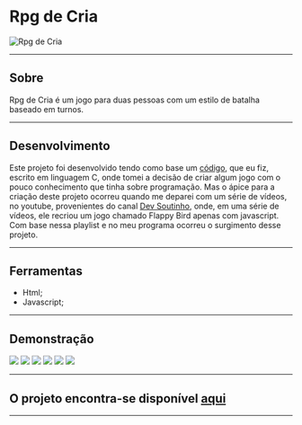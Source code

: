 # Rpg de Cria

![Rpg de Cria](https://i.postimg.cc/0NmNvnyr/image0.png)

---
## Sobre
Rpg de Cria é um jogo para duas pessoas com um estilo de batalha baseado em turnos.

---
## Desenvolvimento
Este projeto foi desenvolvido tendo como base um [código](https://drive.google.com/file/d/1ktvCXhs3zisGtQuzJ8-X82XYF4TRepBw/view?usp=share_link), que eu fiz, escrito em linguagem C,
onde tomei a decisão de criar algum jogo com o pouco conhecimento que tinha sobre programação.
Mas o ápice para a criação deste projeto ocorreu quando me deparei com um série de vídeos, no
youtube, provenientes do canal [Dev Soutinho](https://www.youtube.com/c/DevSoutinho), onde, em
uma série de vídeos, ele recriou um jogo chamado Flappy Bird apenas com javascript. Com base
nessa playlist e no meu programa ocorreu o surgimento desse projeto.

---
## Ferramentas
- Html;
- Javascript;

---
## Demonstração
![](https://i.postimg.cc/VNSCCXLc/image1.png)
![](https://i.postimg.cc/7YYbzSmQ/image2.png)
![](https://i.postimg.cc/0jZQ3N2f/image3.png)
![](https://i.postimg.cc/zX0b2xyr/image4.png)
![](https://i.postimg.cc/Jzsn6MwN/image5.png)
![](https://i.postimg.cc/bwwbqK7r/image6.png)

---
## O projeto encontra-se disponível [aqui](https://rpg-de-cria.netlify.app/)

---
